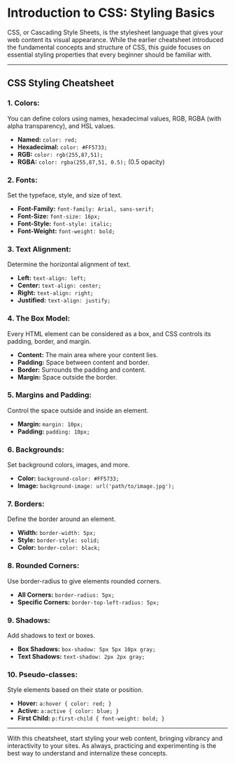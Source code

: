 # **Introduction to CSS: Styling Basics**

CSS, or Cascading Style Sheets, is the stylesheet language that gives your web content its visual appearance. While the earlier cheatsheet introduced the fundamental concepts and structure of CSS, this guide focuses on essential styling properties that every beginner should be familiar with.

---

## **CSS Styling Cheatsheet**

### **1. Colors:**

You can define colors using names, hexadecimal values, RGB, RGBA (with alpha transparency), and HSL values.

- **Named:** `color: red;`
- **Hexadecimal:** `color: #FF5733;`
- **RGB:** `color: rgb(255,87,51);`
- **RGBA:** `color: rgba(255,87,51, 0.5);` (0.5 opacity)

### **2. Fonts:**

Set the typeface, style, and size of text.

- **Font-Family:** `font-family: Arial, sans-serif;`
- **Font-Size:** `font-size: 16px;`
- **Font-Style:** `font-style: italic;`
- **Font-Weight:** `font-weight: bold;`

### **3. Text Alignment:**

Determine the horizontal alignment of text.

- **Left:** `text-align: left;`
- **Center:** `text-align: center;`
- **Right:** `text-align: right;`
- **Justified:** `text-align: justify;`

### **4. The Box Model:**

Every HTML element can be considered as a box, and CSS controls its padding, border, and margin.

- **Content:** The main area where your content lies.
- **Padding:** Space between content and border.
- **Border:** Surrounds the padding and content.
- **Margin:** Space outside the border.

### **5. Margins and Padding:**

Control the space outside and inside an element.

- **Margin:** `margin: 10px;`
- **Padding:** `padding: 10px;`

### **6. Backgrounds:**

Set background colors, images, and more.

- **Color:** `background-color: #FF5733;`
- **Image:** `background-image: url('path/to/image.jpg');`

### **7. Borders:**

Define the border around an element.

- **Width:** `border-width: 5px;`
- **Style:** `border-style: solid;`
- **Color:** `border-color: black;`

### **8. Rounded Corners:**

Use border-radius to give elements rounded corners.

- **All Corners:** `border-radius: 5px;`
- **Specific Corners:** `border-top-left-radius: 5px;`

### **9. Shadows:**

Add shadows to text or boxes.

- **Box Shadows:** `box-shadow: 5px 5px 10px gray;`
- **Text Shadows:** `text-shadow: 2px 2px gray;`

### **10. Pseudo-classes:**

Style elements based on their state or position.

- **Hover:** `a:hover { color: red; }`
- **Active:** `a:active { color: blue; }`
- **First Child:** `p:first-child { font-weight: bold; }`

---

With this cheatsheet, start styling your web content, bringing vibrancy and interactivity to your sites. As always, practicing and experimenting is the best way to understand and internalize these concepts.
